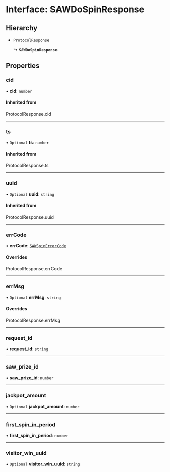 # Interface: SAWDoSpinResponse

## Hierarchy

- `ProtocolResponse`

  ↳ **`SAWDoSpinResponse`**

## Properties

### cid

• **cid**: `number`

#### Inherited from

ProtocolResponse.cid

___

### ts

• `Optional` **ts**: `number`

#### Inherited from

ProtocolResponse.ts

___

### uuid

• `Optional` **uuid**: `string`

#### Inherited from

ProtocolResponse.uuid

___

### errCode

• **errCode**: [`SAWSpinErrorCode`](../enums/SAWSpinErrorCode.md)

#### Overrides

ProtocolResponse.errCode

___

### errMsg

• `Optional` **errMsg**: `string`

#### Overrides

ProtocolResponse.errMsg

___

### request\_id

• **request\_id**: `string`

___

### saw\_prize\_id

• **saw\_prize\_id**: `number`

___

### jackpot\_amount

• `Optional` **jackpot\_amount**: `number`

___

### first\_spin\_in\_period

• **first\_spin\_in\_period**: `number`

___

### visitor\_win\_uuid

• `Optional` **visitor\_win\_uuid**: `string`
